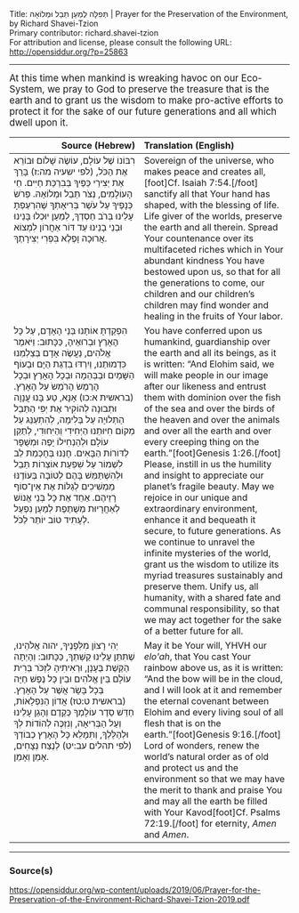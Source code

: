 <html>
<head></head>
<body>
Title: תְּפִלָּה לְמַעַן תֵּבֵל וּמְלוֹאָהּ | Prayer for the Preservation of the Environment, by Richard Shavei-Tzion<br />
Primary contributor: richard.shavei-tzion<br />
For attribution and license, please consult the following URL: <a href="http://opensiddur.org/?p=25863">http://opensiddur.org/?p=25863</a>
<p />
<hr />

<div class="english" style="font-size: 1.2em;">
At this time when mankind is wreaking havoc on our Eco-System, we pray to God to preserve the treasure that is the earth and to grant us the wisdom to make pro-active efforts to protect it for the sake of our future generations and all which dwell upon it.
</div>

<table style="margin-left: auto;margin-right: auto;" class="draggable">
<thead><tr><th id="x" style="text-align: right;">Source (Hebrew)</th><th style="text-align: left;">Translation (English)</th></tr></thead>
<tbody>
<tr><td style="vertical-align:top;" width="46%">
<div class="liturgy"><span lang="he">
רִבּוֹנוֹ שֶׁל עוֹלָם, 
עוֹשֶׂה שָׁלוֹם וּבוֹרֵא אֶת הַכֹּל, <span class="citation">(לפי ישעיה מה:ז)</span>
בָּרֵךְ אֶת יְצִירֵי כַּפֶּיךָ בְּבִרְכַּת חַיִּים.
חֵי הָעוֹלָמִים, נְצֹר תֵּבֵל וּמְלוֹאָהּ. 
פְּרֹשׂ כְּנָפֶיךָ עַל עֹשֶׁר בְּרִיאָתְךָ 
שֶׁהִרְעַפְתָ עָלֵינוּ בְּרֹב חַסְדְךָ, 
לְמַעַן יוּכְלוּ בָּנֵינוּ וּבְנֵי בָנֵינוּ עַד דּוֹר אַחֲרוֹן 
לִמְצוֹא אֲרוּכָה וָפֶלֶא בִּפְרִי יְצִירָתֶךָ.
</span></div></td>
 
<td style="vertical-align:top;" width="53%">
<div class="english">
Sovereign of the universe, 
who makes peace and creates all,[foot]Cf. Isaiah 7:54.[/foot] 
sanctify all that Your hand has shaped, with the blessing of life. 
Life giver of the worlds, preserve the earth and all therein. 
Spread Your countenance over its multifaceted riches 
which in Your abundant kindness You have bestowed upon us, 
so that for all the generations to come, our children and our children’s children 
may find wonder and healing in the fruits of Your labor.
</div></td></tr>


<tr><td style="vertical-align:top;" width="46%">
<div class="liturgy"><span lang="he">
הִפְקַדְתָּ אוֹתָנוּ בְּנֵי הָאָדָם,
עַל כָּל הָאָרֶץ וּבְרוּאֶיהָ, 
כַּכָּתוּב: וַיֹּאמֶר אֱלֹהִים, 
נַעֲשֶׂה אָדָם בְּצַלְמֵנוּ כִּדְמוּתֵנוּ, 
וְיִרְדּוּ בִדְגַת הַיָּם 
וּבְעוֹף הַשָּׁמַיִם 
וּבַבְּהֵמָה 
וּבְכָל הָאָרֶץ 
וּבְכָל הָרֶמֶשׂ הָרֹמֵשֹ עַל הָאָרֶץ. <span class="citation">(בראשית א:כו)</span>
אָנָּא, טַע בָּנוּ עֲנָוָה וּתְבוּנָה 
לְהוֹקִיר אֶת יְפִי הַתֵּבֵל הַתְּלוּיָה עַל בְּלִימָה, 
לְהִתְעַנֵּג עַל מְקוֹם חִיּוּתֵנוּ הַיְּחִידִי וְהַיִּחוּדִי,  
לְתַקֵּן עוֹלָם וּלְהַנְחִילוֹ יָפֶה וּמְשֻׁפָּר לַדּוֹרוֹת הַבָּאִים. 
חָנֵּנוּ בְּחָכְמַת לֵב לִשְׁמוֹר עַל שִׁפְעַת אוֹצְרוֹת תֵּבֵל 
וּלְהִשְׁתַּמֵּשׁ בָּהֶם לְטוֹבָה בְּעוֹדֶנּוּ מַמְשִׁיכִים לְגַלּוֹת אֶת אֵין־סוֹף רָזֵיהֶם. 
אַחֵד אֶת כָּל בְּנֵי אֱנוֹשׁ לְאַחֲרָיוּת מְשֻׁתֶּפֶת 
לְמַעַן נִפְעַל לְעָתִיד טוֹב יוֹתֵר לַכֹּל.
</span></div></td>
 
<td style="vertical-align:top;" width="53%">
<div class="english">
You have conferred upon us humankind, 
guardianship over the earth and all its beings, 
as it is written: “And Elohim said, 
we will make people in our image after our likeness 
and entrust them with dominion over the fish of the sea 
and over the birds of the heaven 
and over the animals 
and over all the earth 
and over every creeping thing on the earth.”[foot]Genesis 1:26.[/foot] 
Please, instill in us the humility and insight 
to appreciate our planet’s fragile beauty. 
May we rejoice in our unique and extraordinary environment, 
enhance it and bequeath it secure, to future generations. 
As we continue to unravel the infinite mysteries of the world, 
grant us the wisdom to utilize its myriad treasures sustainably and preserve them. 
Unify us, all humanity, with a shared fate and communal responsibility, 
so that we may act together for the sake of a better future for all.
</div></td></tr>


<tr><td style="vertical-align:top;" width="46%">
<div class="liturgy"><span lang="he">
יְהִי רָצוֹן מִלְּפָנֶיךָ, 
יהוה אֱלֹהֵינוּ, 
שֶׁתִּתֵּן עָלֵינוּ קַשְׁתְךָ, 
כַּכָּתוּב: וְהָיְתָה הַקֶּשֶׁת בֶּעָנָן, 
וּרְאִיתִיהָ לִזְכֹּר בְּרִית עוֹלָם בֵּין אֱלֹהִים 
וּבֵין כָּל נֶפֶשׁ חַיָּה בְּכָל בָּשָׂר אֲשֶׁר עַל הָאָרֶץ. <span class="citation">(בראשית ט:טז)</span> 
אֲדוֹן הַנִּפְלָאוֹת, 
חַדֵּשׁ סֵדֶר עוֹלָמְךָ כְּקֶדֶם 
וְהָגֵן עָלֵינוּ וְעַל הַבְּרִיאָה,  
וְנִזְכֶּה לְהוֹדוֹת לְךָ וּלְהַלֶּלְךָ, 
וְתִּמָּלֵא כָּל הָאָרֶץ כְבוֹדְךָ <span class="citation">(לפי תהלים עב:יט)</span>  
לְנֶצַח נְצָחִים,
אָמֵן וְאָמֵן.
</span></div></td>
 
<td style="vertical-align:top;" width="53%">
<div class="english">
May it be Your will, 
YHVH our <em>elo'ah</em>, 
that You cast Your rainbow above us, 
as it is written: “And the bow will be in the cloud, 
and I will look at it and remember the eternal covenant between Elohim
and every living soul of all flesh that is on the earth.”[foot]Genesis 9:16.[/foot] 
Lord of wonders, 
renew the world’s natural order as of old 
and protect us and the environment 
so that we may have the merit to thank and praise You 
and may all the earth be filled with Your Kavod[foot]Cf. Psalms 72:19.[/foot] 
for eternity, 
<em>Amen</em> and <em>Amen</em>.
</div></td></tr>
</tbody></table>

<hr />

<h3>Source(s)</h3>

https://opensiddur.org/wp-content/uploads/2019/06/Prayer-for-the-Preservation-of-the-Environment-Richard-Shavei-Tzion-2019.pdf
</body>
</html>
